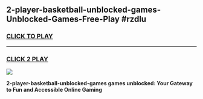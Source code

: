 
## 2-player-basketball-unblocked-games-Unblocked-Games-Free-Play #rzdlu
<h3>
<a href="https://us.freeplayer.one?title=2-player-basketball-unblocked-games&ref=9M">CLICK TO PLAY</a></h3>
<hr>

<h3>
<a href="https://us.freeplayer.one?title=2-player-basketball-unblocked-games&ref=9M">CLICK 2 PLAY</a>
  
</h3>

<a href="https://us.freeplayer.one?title=2-player-basketball-unblocked-games&ref=9M"><img src="https://clearcache.store/games.png"></a>


**2-player-basketball-unblocked-games games unblocked: Your Gateway to Fun and Accessible Online Gaming**
